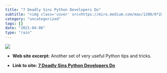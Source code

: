 ```yaml
---
title: "7 Deadly Sins Python Developers Do"
subtitle: "<img class='cover' src=https://miro.medium.com/max/1200/0*ZoHILjNeQQ9ANHr3>"
category: "uncategorized"
tags: []
date: "2021-04-06"
type: "rain"
---
```

<img class="cover" src=https://miro.medium.com/max/1200/0*ZoHILjNeQQ9ANHr3>



* **Web site excerpt:** Another set of very useful Python tips and tricks.

* **Link to site:** **[7 Deadly Sins Python Developers Do](https://link.medium.com/s5bCXwQa3bb)**